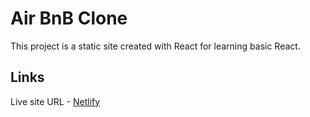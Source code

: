 # Air BnB Clone 
This project is a static site created with React for learning basic React.
## Links
Live site URL - [Netlify](https://airbnb-clone-amt.netlify.app/)
